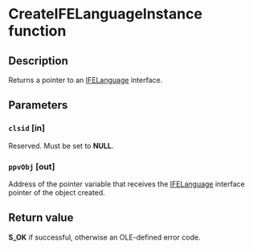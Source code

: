 # CreateIFELanguageInstance function

## Description

Returns a pointer to an [IFELanguage](https://learn.microsoft.com/windows/desktop/api/msime/nn-msime-ifelanguage) interface.

## Parameters

### `clsid` [in]

Reserved. Must be set to **NULL**.

### `ppvObj` [out]

Address of the pointer variable that receives the [IFELanguage](https://learn.microsoft.com/windows/desktop/api/msime/nn-msime-ifelanguage) interface pointer of the object created.

## Return value

**S_OK** if successful, otherwise an OLE-defined error code.